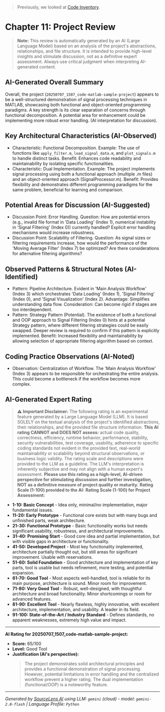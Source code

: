 > Previously, we looked at [Code Inventory](10_code_inventory.md).

# Chapter 11: Project Review
> **Note:** This review is automatically generated by an AI (Large Language Model) based on an analysis of the project's abstractions, relationships, and file structure. It is intended to provide high-level insights and stimulate discussion, not as a definitive expert assessment. Always use critical judgment when interpreting AI-generated content.
## AI-Generated Overall Summary
Overall, the project (`20250707_1507_code-matlab-sample-project`) appears to be a well-structured demonstration of signal processing techniques in MATLAB, showcasing both functional and object-oriented programming paradigms.
A key strength is its clear separation of concerns through functional decomposition. A potential area for enhancement could be implementing more robust error handling. (AI interpretation for discussion).
## Key Architectural Characteristics (AI-Observed)
- Characteristic: Functional Decomposition. Example: The use of functions like `apply_filter.m`, `load_signal_data.m`, and `plot_signals.m` to handle distinct tasks. Benefit: Enhances code readability and maintainability by isolating specific functionalities.
- Characteristic: Dual Implementation. Example: The project implements signal processing using both a functional approach (multiple .m files) and an object-oriented approach (SignalProcessor.m). Benefit: Provides flexibility and demonstrates different programming paradigms for the same problem, beneficial for learning and comparison.
## Potential Areas for Discussion (AI-Suggested)
- Discussion Point: Error Handling. Question: How are potential errors (e.g., invalid file format in 'Data Loading' (Index 1), numerical instability in 'Signal Filtering' (Index 0)) currently handled? Explicit error handling mechanisms would increase robustness.
- Discussion Point: Scalability of Filtering. Question: As signal sizes or filtering requirements increase, how would the performance of the 'Moving Average Filter' (Index 7) be optimized? Are there considerations for alternative filtering algorithms?
## Observed Patterns & Structural Notes (AI-Identified)
- Pattern: Pipeline Architecture. Evident in 'Main Analysis Workflow' (Index 3) which orchestrates 'Data Loading' (Index 1), 'Signal Filtering' (Index 0), and 'Signal Visualization' (Index 2). Advantage: Simplifies understanding data flow. Consideration: Can become rigid if stages are too interdependent.
- Pattern: Strategy Pattern (Potential). The existence of both a functional and OOP approach to Signal Filtering (Index 0) hints at a potential Strategy pattern, where different filtering strategies could be easily swapped. Deeper review is required to confirm if this pattern is explicitly implemented. Benefit: Increased flexibility and maintainability by allowing selection of appropriate filtering algorithm based on context.
## Coding Practice Observations (AI-Noted)
- Observation: Centralization of Workflow. The 'Main Analysis Workflow' (Index 3) appears to be responsible for orchestrating the entire analysis. This could become a bottleneck if the workflow becomes more complex.
## AI-Generated Expert Rating
> ⚠️ **Important Disclaimer:** The following rating is an experimental feature generated by a Large Language Model (LLM). It is based SOLELY on the textual analysis of the project's identified abstractions, their relationships, and the provided file structure information.
> **This AI rating CANNOT and DOES NOT assess:** actual code quality, correctness, efficiency, runtime behavior, performance, stability, security vulnerabilities, test coverage, usability, adherence to specific coding standards not evident in the provided text, real-world maintainability or scalability beyond structural observations, or business logic validity.
> The rating scale and descriptions were provided to the LLM as a guideline. The LLM's interpretation is inherently subjective and may not align with a human expert's assessment.
> **Please use this rating as a high-level, AI-driven perspective for stimulating discussion and further investigation, NOT as a definitive measure of project quality or maturity.**
**Rating Scale (1-100) provided to the AI:**
**Rating Scale (1-100) for Project Assessment:**
*   **1-10: Basic Concept** - Idea only, minimal/no implementation, major fundamental issues.
*   **11-20: Early Prototype** - Functional core exists but with many bugs and unfinished parts, weak architecture.
*   **21-30: Functional Prototype** - Basic functionality works but needs significant usability, robustness, and architectural improvements.
*   **31-40: Promising Start** - Good core idea and partial implementation, but with visible gaps in architecture or functionality.
*   **41-50: Developed Project** - Most key functionality implemented, architecture partially thought out, but still areas for significant improvement. Usable with reservations.
*   **51-60: Solid Foundation** - Good architecture and implementation of key parts, tool is usable but needs refinement, more testing, and potential expansion.
*   **61-70: Good Tool** - Most aspects well-handled, tool is reliable for its main purpose, architecture is sound. Minor room for improvement.
*   **71-80: Very Good Tool** - Robust, well-designed, with thoughtful architecture and broad functionality. Minor shortcomings or room for advanced features.
*   **81-90: Excellent Tool** - Nearly flawless, highly innovative, with excellent architecture, implementation, and usability. A leader in its field.
*   **91-100: State-of-the-Art / Industry Standard** - Defines standards, no apparent weaknesses, extremely high value and impact.
---
**AI Rating for 20250707_1507_code-matlab-sample-project:**
*   **Score:** 65/100
*   **Level:** Good Tool
*   **Justification (AI's perspective):**
    > The project demonstrates solid architectural principles and provides a functional demonstration of signal processing. However, potential limitations in error handling and the centralized workflow prevent a higher rating. The dual implementation (functional/OOP) is a noteworthy feature.


---

*Generated by [SourceLens AI](https://github.com/openXFlow/sourceLensAI) using LLM: `gemini` (cloud) - model: `gemini-2.0-flash` | Language Profile: `Python`*